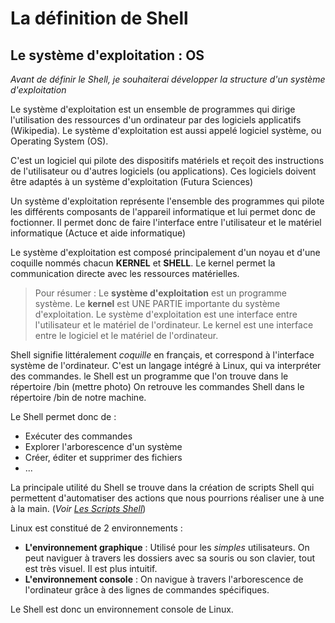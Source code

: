 # La définition de Shell

## Le système d'exploitation : OS

*Avant de définir le Shell, je souhaiterai développer la structure d'un système d'exploitation*

Le système d'exploitation est un ensemble de programmes qui dirige l'utilisation des ressources d'un ordinateur par des logiciels applicatifs (Wikipedia). Le système d'exploitation est aussi appelé logiciel système, ou Operating System (OS). 

C'est un logiciel qui pilote des dispositifs matériels et reçoit des instructions de l'utilisateur ou d'autres logiciels (ou applications). Ces logiciels doivent être adaptés à un système d'exploitation (Futura Sciences)

Un système d'exploitation représente l'ensemble des programmes qui pilote les différents composants de l'appareil informatique et lui permet donc de foctionner. Il permet donc de faire l'interface entre l'utilisateur et le matériel informatique (Actuce et aide informatique)

Le système d'exploitation est composé principalement d'un noyau et d'une coquille nommés chacun **KERNEL** et **SHELL**. Le kernel permet la communication directe avec les ressources matérielles.

> Pour résumer : Le **système d'exploitation** est un programme système. Le **kernel** est UNE PARTIE importante du système d'exploitation. Le système d'exploitation est une interface entre l'utilisateur et le matériel de l'ordinateur. Le kernel est une interface entre le logiciel et le matériel de l'ordinateur. 

Shell signifie littéralement *coquille* en français, et correspond à l'interface système de l'ordinateur. C'est un langage intégré à Linux, qui va interpréter des commandes. le Shell est un programme que l'on trouve dans le répertoire /bin (mettre photo) On retrouve les commandes Shell dans le répertoire /bin de notre machine. 

Le Shell permet donc de :
* Exécuter des commandes
* Explorer l'arborescence d'un système
* Créer, éditer et supprimer des fichiers
* ...

La principale utilité du Shell se trouve dans la création de scripts Shell qui permettent d'automatiser des actions que nous pourrions réaliser une à une à la main. (*Voir [Les Scripts Shell](./scripts.md)*)


Linux est constitué de 2 environnements : 
* **L'environnement graphique** : Utilisé pour les *simples* utilisateurs. On peut naviguer à travers les dossiers avec sa souris ou son clavier, tout est très visuel. Il est plus intuitif.
* **L'environnement console** : On navigue à travers l'arborescence de l'ordinateur grâce à des lignes de commandes spécifiques. 

Le Shell est donc un environnement console de Linux. 
